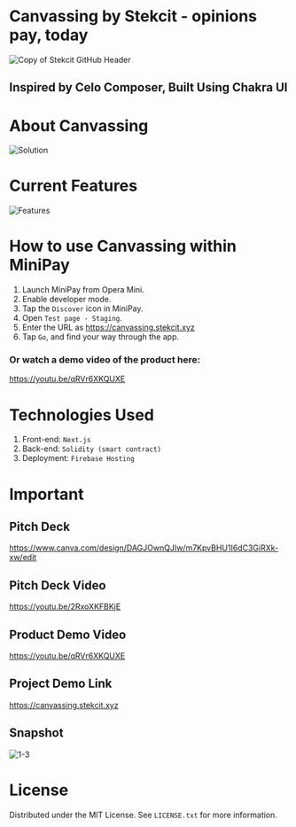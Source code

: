 # Canvassing by Stekcit - opinions pay, today
![Copy of Stekcit GitHub Header](https://github.com/andrewkimjoseph/canvassing/assets/91619206/f7e98095-5d4d-42d4-b15f-862422fe3a2a)

<p align="left"> 
 <h2 align="left"> Inspired by Celo Composer, Built Using Chakra UI</h2>
</p>

# About Canvassing
![Solution](https://github.com/user-attachments/assets/8158673d-b828-4678-a15f-f575db68dcca)

# Current Features
![Features](https://github.com/user-attachments/assets/b5a37091-e67c-494c-b53e-f66ca38197a5)


# How to use Canvassing within MiniPay
1. Launch MiniPay from Opera Mini.
2. Enable developer mode.
3. Tap the `Discover` icon in MiniPay.
4. Open `Test page - Staging`.
5. Enter the URL as https://canvassing.stekcit.xyz
6. Tap `Go`, and find your way through the app.

### Or watch a demo video of the product here: 
https://youtu.be/qRVr6XKQUXE

# Technologies Used
1. Front-end: `Next.js`
2. Back-end: `Solidity (smart contract)`
3. Deployment: `Firebase Hosting`

# Important
## Pitch Deck
https://www.canva.com/design/DAGJOwnQJIw/m7KpvBHU1I6dC3GiRXk-xw/edit

## Pitch Deck Video
https://youtu.be/2RxoXKFBKjE

## Product Demo Video
https://youtu.be/qRVr6XKQUXE

## Project Demo Link
https://canvassing.stekcit.xyz

## Snapshot
![1-3](https://github.com/user-attachments/assets/1bcc68b7-8547-4fca-b6d2-ece89854126d)

# License
Distributed under the MIT License. See `LICENSE.txt` for more information.
